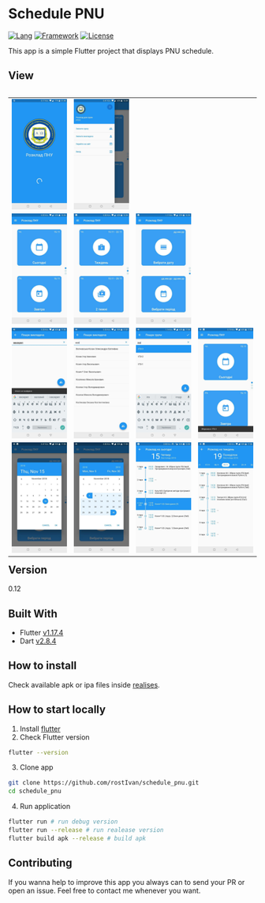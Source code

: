 # Schedule PNU
[![Lang](https://img.shields.io/badge/Lang-Dart-blue.svg)](https://www.dartlang.org/)
[![Framework](https://img.shields.io/badge/Made%20with-Flutter-blue.svg)](https://flutter.io/) [![License](https://img.shields.io/badge/License-Apache%202.0-orange.svg)](https://opensource.org/licenses/Apache-2.0)

This app is a simple Flutter project that displays PNU schedule.

## View
<table align="left" width="100%">
  <tbody>
    <tr>
      <td colspan="1"> <img src="./screenshots/13.jpg" alt="drawing"/> </td>
      <td colspan="1"> <img src="./screenshots/5.jpg" alt="drawing"/> </td>
    </tr>
    <tr>
        <td> <img src="./screenshots/2.jpg" alt="drawing"/> </td>
        <td> <img src="./screenshots/3.jpg" alt="drawing"/> </td>
        <td> <img src="./screenshots/4.jpg" alt="drawing"/> </td>
    </tr>
    <tr>
          <td> <img src="./screenshots/8.jpg" alt="drawing"/> </td>
          <td> <img src="./screenshots/9.jpg" alt="drawing"/> </td>
          <td> <img src="./screenshots/6.jpg" alt="drawing"/> </td>
          <td> <img src="./screenshots/7.jpg" alt="drawing"/> </td>
    </tr>
    <tr>
          <td> <img src="./screenshots/11.jpg" alt="drawing"/> </td>
          <td> <img src="./screenshots/12.jpg" alt="drawing"/> </td>
          <td> <img src="./screenshots/1.jpg" alt="drawing"/> </td>
          <td> <img src="./screenshots/10.jpg" alt="drawing"/> </td>
    </tr>
  </tbody>
</table>

## Version
0.12

## Built With
* Flutter [v1.17.4](https://github.com/flutter/flutter/wiki/Changelog)
* Dart [v2.8.4](https://www.dartlang.org/tools/sdk)

## How to install
Check available apk or ipa files inside [realises](https://github.com/rostIvan/schedule_pnu/releases).

## How to start locally
1. Install [flutter](https://flutter.io/docs/get-started/install)
2. Check Flutter version
``` bash
flutter --version
```

3. Clone app
``` bash
git clone https://github.com/rostIvan/schedule_pnu.git
cd schedule_pnu
```

4. Run application
``` bash
flutter run # run debug version
flutter run --release # run realease version
flutter build apk --release # build apk
```

## Contributing
If you wanna help to improve this app you always can to send your PR or open an issue. Feel free to contact me whenever you want.
